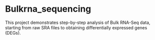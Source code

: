# Bulkrna_sequencing
This project demonstrates step-by-step analysis of Bulk RNA-Seq data, starting from raw SRA files to obtaining differentially expressed genes (DEGs).
